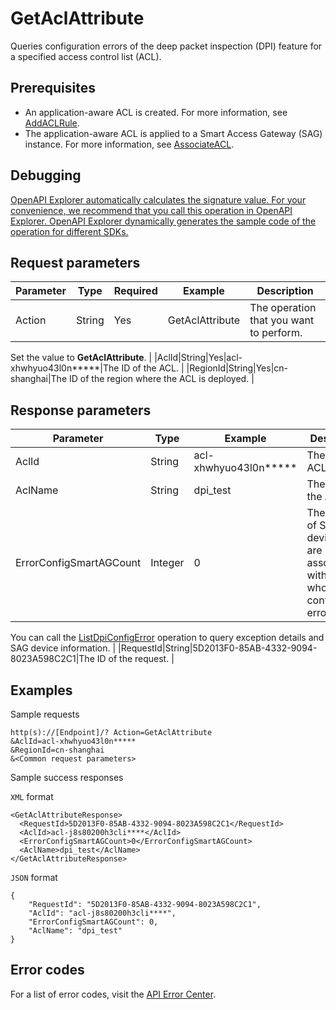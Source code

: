 # GetAclAttribute

Queries configuration errors of the deep packet inspection \(DPI\) feature for a specified access control list \(ACL\).

## Prerequisites

-   An application-aware ACL is created. For more information, see [AddACLRule](~~114012~~).
-   The application-aware ACL is applied to a Smart Access Gateway \(SAG\) instance. For more information, see [AssociateACL](~~114009~~).

## Debugging

[OpenAPI Explorer automatically calculates the signature value. For your convenience, we recommend that you call this operation in OpenAPI Explorer. OpenAPI Explorer dynamically generates the sample code of the operation for different SDKs.](https://api.aliyun.com/#product=Smartag&api=GetAclAttribute&type=RPC&version=2018-03-13)

## Request parameters

|Parameter|Type|Required|Example|Description|
|---------|----|--------|-------|-----------|
|Action|String|Yes|GetAclAttribute|The operation that you want to perform.

 Set the value to **GetAclAttribute**. |
|AclId|String|Yes|acl-xhwhyuo43l0n\*\*\*\*\*|The ID of the ACL. |
|RegionId|String|Yes|cn-shanghai|The ID of the region where the ACL is deployed. |

## Response parameters

|Parameter|Type|Example|Description|
|---------|----|-------|-----------|
|AclId|String|acl-xhwhyuo43l0n\*\*\*\*\*|The ID of the ACL. |
|AclName|String|dpi\_test|The name of the ACL. |
|ErrorConfigSmartAGCount|Integer|0|The number of SAG devices that are associated with the ACL who has DPI configuration errors.

 You can call the [ListDpiConfigError](~~197566~~) operation to query exception details and SAG device information. |
|RequestId|String|5D2013F0-85AB-4332-9094-8023A598C2C1|The ID of the request. |

## Examples

Sample requests

```
http(s)://[Endpoint]/? Action=GetAclAttribute
&AclId=acl-xhwhyuo43l0n*****
&RegionId=cn-shanghai
&<Common request parameters>
```

Sample success responses

`XML` format

```
<GetAclAttributeResponse>
  <RequestId>5D2013F0-85AB-4332-9094-8023A598C2C1</RequestId>
  <AclId>acl-j8s80200h3cli****</AclId>
  <ErrorConfigSmartAGCount>0</ErrorConfigSmartAGCount>
  <AclName>dpi_test</AclName>
</GetAclAttributeResponse>
```

`JSON` format

```
{
	"RequestId": "5D2013F0-85AB-4332-9094-8023A598C2C1",
	"AclId": "acl-j8s80200h3cli****",
	"ErrorConfigSmartAGCount": 0,
	"AclName": "dpi_test"
}
```

## Error codes

For a list of error codes, visit the [API Error Center](https://error-center.alibabacloud.com/status/product/Smartag).

